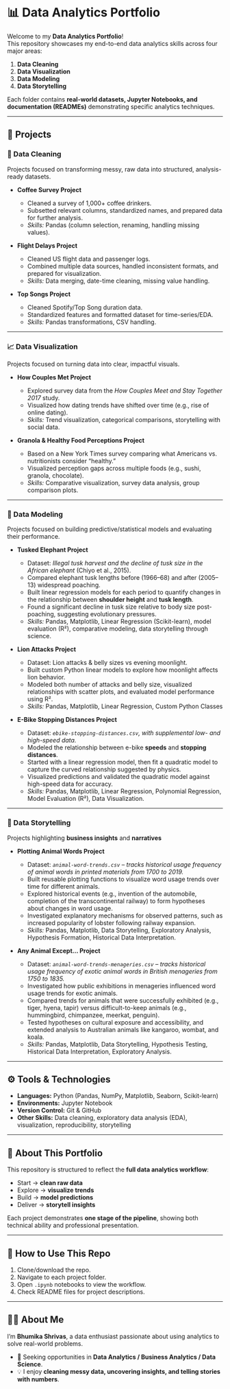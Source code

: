 # 📊 Data Analytics Portfolio  

Welcome to my **Data Analytics Portfolio**!  
This repository showcases my end-to-end data analytics skills across four major areas:  

1. **Data Cleaning**  
2. **Data Visualization**  
3. **Data Modeling**  
4. **Data Storytelling**  

Each folder contains **real-world datasets, Jupyter Notebooks, and documentation (READMEs)** demonstrating specific analytics techniques.  

---

## 🔹 Projects  

### 🧹 Data Cleaning  
Projects focused on transforming messy, raw data into structured, analysis-ready datasets.  

- **Coffee Survey Project**  
  - Cleaned a survey of 1,000+ coffee drinkers.  
  - Subsetted relevant columns, standardized names, and prepared data for further analysis.  
  - *Skills:* Pandas (column selection, renaming, handling missing values).  

- **Flight Delays Project**  
  - Cleaned US flight data and passenger logs.  
  - Combined multiple data sources, handled inconsistent formats, and prepared for visualization.  
  - *Skills:* Data merging, date-time cleaning, missing value handling.  

- **Top Songs Project**  
  - Cleaned Spotify/Top Song duration data.  
  - Standardized features and formatted dataset for time-series/EDA.  
  - *Skills:* Pandas transformations, CSV handling.  

---

### 📈 Data Visualization  
Projects focused on turning data into clear, impactful visuals.  

- **How Couples Met Project**  
  - Explored survey data from the *How Couples Meet and Stay Together 2017* study.  
  - Visualized how dating trends have shifted over time (e.g., rise of online dating).  
  - *Skills:* Trend visualization, categorical comparisons, storytelling with social data.  

- **Granola & Healthy Food Perceptions Project**  
  - Based on a New York Times survey comparing what Americans vs. nutritionists consider “healthy.”  
  - Visualized perception gaps across multiple foods (e.g., sushi, granola, chocolate).  
  - *Skills:* Comparative visualization, survey data analysis, group comparison plots.  

---

### 🤖 Data Modeling  
Projects focused on building predictive/statistical models and evaluating their performance.  

- **Tusked Elephant Project**  
  - Dataset: *Illegal tusk harvest and the decline of tusk size in the African elephant* (Chiyo et al., 2015).  
  - Compared elephant tusk lengths before (1966–68) and after (2005–13) widespread poaching.  
  - Built linear regression models for each period to quantify changes in the relationship between **shoulder height** and **tusk length**.  
  - Found a significant decline in tusk size relative to body size post-poaching, suggesting evolutionary pressures.  
  - *Skills:* Pandas, Matplotlib, Linear Regression (Scikit-learn), model evaluation (R²), comparative modeling, data storytelling through science.   

- **Lion Attacks Project**
  - Dataset: Lion attacks & belly sizes vs evening moonlight.  
  - Built custom Python linear models to explore how moonlight affects lion behavior.
  - Modeled both number of attacks and belly size, visualized relationships with scatter plots, and evaluated model performance using R².  
  - *Skills:* Pandas, Matplotlib, Linear Regression, Custom Python Classes
 
- **E-Bike Stopping Distances Project**  
  - Dataset: *`ebike-stopping-distances.csv`, with supplemental low- and high-speed data.*  
  - Modeled the relationship between e-bike **speeds** and **stopping distances**.  
  - Started with a linear regression model, then fit a quadratic model to capture the curved relationship suggested by physics.  
  - Visualized predictions and validated the quadratic model against high-speed data for accuracy.  
  - *Skills:* Pandas, Matplotlib, Linear Regression, Polynomial Regression, Model Evaluation (R²), Data Visualization.


---

### 📝 Data Storytelling   
Projects highlighting **business insights** and **narratives**

- **Plotting Animal Words Project**  
  - Dataset: *`animal-word-trends.csv` – tracks historical usage frequency of animal words in printed materials from 1700 to 2019.*  
  - Built reusable plotting functions to visualize word usage trends over time for different animals.  
  - Explored historical events (e.g., invention of the automobile, completion of the transcontinental railway) to form hypotheses about changes in word usage.  
  - Investigated explanatory mechanisms for observed patterns, such as increased popularity of lobster following railway expansion.  
  - *Skills:* Pandas, Matplotlib, Data Storytelling, Exploratory Analysis, Hypothesis Formation, Historical Data Interpretation.

- **Any Animal Except… Project**  
  - Dataset: *`animal-word-trends-menageries.csv` – tracks historical usage frequency of exotic animal words in British menageries from 1750 to 1835.*  
  - Investigated how public exhibitions in menageries influenced word usage trends for exotic animals.  
  - Compared trends for animals that were successfully exhibited (e.g., tiger, hyena, tapir) versus difficult-to-keep animals (e.g., hummingbird, chimpanzee, meerkat, penguin).  
  - Tested hypotheses on cultural exposure and accessibility, and extended analysis to Australian animals like kangaroo, wombat, and koala.  
  - *Skills:* Pandas, Matplotlib, Data Storytelling, Hypothesis Testing, Historical Data Interpretation, Exploratory Analysis.

---

## ⚙️ Tools & Technologies  
- **Languages:** Python (Pandas, NumPy, Matplotlib, Seaborn, Scikit-learn)  
- **Environments:** Jupyter Notebook  
- **Version Control:** Git & GitHub  
- **Other Skills:** Data cleaning, exploratory data analysis (EDA), visualization, reproducibility, storytelling  

---

## 🚀 About This Portfolio  
This repository is structured to reflect the **full data analytics workflow**:  
- Start → **clean raw data**  
- Explore → **visualize trends**  
- Build → **model predictions**  
- Deliver → **storytell insights**  

Each project demonstrates **one stage of the pipeline**, showing both technical ability and professional presentation.  

---

## 📌 How to Use This Repo  
1. Clone/download the repo.  
2. Navigate to each project folder.  
3. Open `.ipynb` notebooks to view the workflow.  
4. Check README files for project descriptions.  

---

## 👩‍💻 About Me  
I’m **Bhumika Shrivas**, a data enthusiast passionate about using analytics to solve real-world problems.  
- 🎯 Seeking opportunities in **Data Analytics / Business Analytics / Data Science**.  
- 💡 I enjoy **cleaning messy data, uncovering insights, and telling stories with numbers**.  
